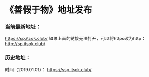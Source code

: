 # 《善假于物》地址发布

### 当前最新地址：
https://sp.itsok.club/
如果上面的链接无法打开，可以将https改为http：http://sp.itsok.club/

### 历史地址：
时间（2019.01.01）： https://ssp.itsok.club/
